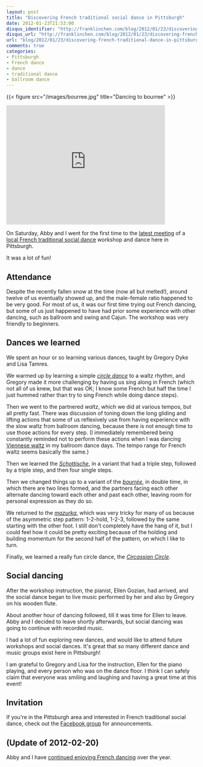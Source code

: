 ```yaml
---
layout: post
title: "Discovering French traditional social dance in Pittsburgh"
date: 2012-01-23T21:53:00
disqus_identifier: "http://franklinchen.com/blog/2012/01/23/discovering-french-traditional-dance-in-pittsburgh/"
disqus_url: "http://franklinchen.com/blog/2012/01/23/discovering-french-traditional-dance-in-pittsburgh/"
url: "blog/2012/01/23/discovering-french-traditional-dance-in-pittsburgh/"
comments: true
categories:
- Pittsburgh
- French dance
- dance
- traditional dance
- ballroom dance
---
```

{{< figure src="/images/bourree.jpg" title="Dancing to bourree" >}}

<iframe width="420" height="315" src="http://www.youtube.com/embed/LwyH1viCibo" frameborder="0" allowfullscreen></iframe>

On Saturday, Abby and I went for the first time to the [latest meeting](http://www.facebook.com/events/344055168957638/) of a [local French traditional social dance](http://coalcountry.org/frenchdance.html) workshop and dance here in Pittsburgh.

It was a lot of fun!

<!--more-->

## Attendance

Despite the recently fallen snow at the time (now all but melted!), around twelve of us eventually showed up, and the male-female ratio happened to be very good. For most of us, it was our first time trying out French dancing, but some of us just happened to have had prior some experience with other dancing, such as ballroom and swing and Cajun. The workshop was very friendly to beginners.

## Dances we learned

We spent an hour or so learning various dances, taught by Gregory Dyke and Lisa Tamres.

We warmed up by learning a simple [*circle dance*](http://en.wikipedia.org/wiki/Circle_dance) to a waltz rhythm, and Gregory made it more challenging by having us sing along in French (which not all of us knew, but that was OK; I know some French but half the time I just hummed rather than try to sing French while doing dance steps).

Then we went to the partnered *waltz*, which we did at various tempos, but all pretty fast. There was discussion of toning down the long gliding and lifting actions that some of us reflexively use from having experience with the slow waltz from ballroom dancing, because there is not enough time to use those actions for every step. (I immediately remembered being constantly reminded not to perform these actions when I was dancing [Viennese waltz](http://en.wikipedia.org/wiki/Viennese_Waltz) in my ballroom dance days. The tempo range for French waltz seems basically the same.)

Then we learned the [*Schottische*](http://en.wikipedia.org/wiki/Schottische), in a variant that had a triple step, followed by a triple step, and then four single steps.

Then we changed things up to a variant of the [*bourrée*](http://en.wikipedia.org/wiki/Bourrée), in double time, in which there are two lines formed, and the partners facing each other alternate dancing toward each other and past each other, leaving room for personal expression as they do so.

We returned to the [*mazurka*](http://en.wikipedia.org/wiki/Mazurka), which was very tricky for many of us because of the asymmetric step pattern: 1-2-hold, 1-2-3, followed by the same starting with the other foot. I still don't completely have the hang of it, but I could feel how it could be pretty exciting because of the holding and building momentum for the second half of the pattern, on which I like to turn.

Finally, we learned a really fun circle dance, the [*Circassian Circle*](http://www.mts.net/~jinks/fd/circassi.htm).

## Social dancing

After the workshop instruction, the pianist, Ellen Gozian, had arrived, and the social dance began to live music performed by her and also by Gregory on his wooden flute.

About another hour of dancing followed, till it was time for Ellen to leave. Abby and I decided to leave shortly afterwards, but social dancing was going to continue with recorded music.

I had a lot of fun exploring new dances, and would like to attend future workshops and social dances. It's great that so many different dance and music groups exist here in Pittsburgh!

I am grateful to Gregory and Lisa for the instruction, Ellen for the piano playing, and every person who was on the dance floor. I think I can safely claim that everyone was smiling and laughing and having a great time at this event!

## Invitation

If you're in the Pittsburgh area and interested in French traditional social dance, check out the [Facebook group](http://www.facebook.com/groups/182324948478861/) for announcements.

## (Update of 2012-02-20)

Abby and I have [continued enjoying French dancing](/blog/2012/02/20/enjoying-more-french-dancing-in-pittsburgh/) over the year.
